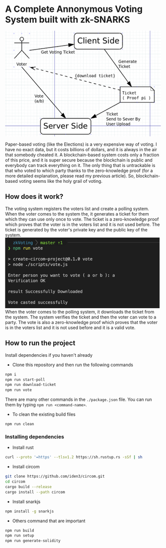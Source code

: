 # A Complete Annonymous Voting System built with zk-SNARKS

![alt text](img/dia.png)

Paper-based voting (like the Elections) is a very expensive way of voting. I have no exact data, but it costs billions of dollars, and it is always in the air that somebody cheated it.
A blockchain-based system costs only a fraction of this price, and it is super secure because the blockchain is public and everybody can track everything on it.
The only thing that is untrackable is that who voted to which party thanks to the zero-knowledge proof (for a more detailed explanation, please read my previous article). So, blockchain-based voting seems like the holy grail of voting.

## How does it work?

The voting system registers the voters list and create a polling system. When the voter comes to the system the, it generates a ticket for them which they can use only once to vote.
The ticket is a zero-knowledge proof which proves that the voter is in the voters list and it is not used before. The ticket is generated by the voter's private key and the public key of the system.
</br>
<img src="img/term.png" width="500">
</br>
When the voter comes to the polling system, it downloads the ticket from the system.
The system verifies the ticket and then the voter can vote to a party. The vote is also a zero-knowledge proof which proves that the voter is in the voters list and it is not used before and it is a valid vote.

## How to run the project
Install dependencies if you haven't already

- Clone this repository and then run the following commands
```bash
npm i
npm run start-poll
npm run download-ticket
npm run vote
```
There are many other commands in the `./package.json` file. You can run them by typing `npm run <command-name>`.

- To clean the existing build files
```bash
npm run clean
```

### Installing dependencies

- Install rust
```bash
curl --proto '=https' --tlsv1.2 https://sh.rustup.rs -sSf | sh
```
- Install circom
```bash
git clone https://github.com/iden3/circom.git
cd circom
cargo build --release
cargo install --path circom
```
- Install snarkjs
```bash
npm install -g snarkjs
```

- Others command that are important
```bash
npm run build
npm run setup
npm run generate-solidity
```



